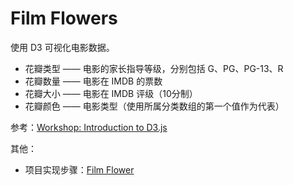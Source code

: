 # Film Flowers

使用 D3 可视化电影数据。

* 花瓣类型 —— 电影的家长指导等级，分别包括 G、PG、PG-13、R
* 花瓣数量 —— 电影在 IMDB 的票数
* 花瓣大小 —— 电影在 IMDB 评级（10分制）
* 花瓣颜色 —— 电影类型（使用所属分类数组的第一个值作为代表）

参考：[Workshop: Introduction to D3.js](https://observablehq.com/collection/@sxywu/introduction-to-d3-js)

其他：
* 项目实现步骤：[Film Flower](https://observablehq.com/collection/@benbinbin/film-flower)